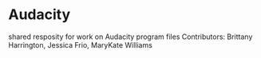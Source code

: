 # Audacity
shared resposity for work on Audacity program files
Contributors: Brittany Harrington, Jessica Frio, MaryKate Williams
